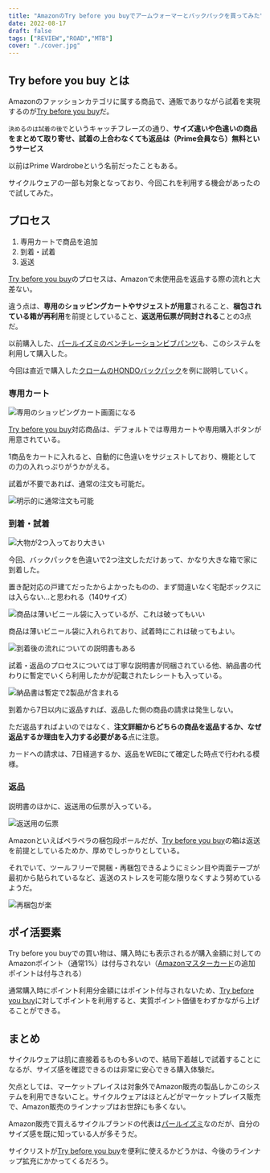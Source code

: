 ```yaml
---
title: "AmazonのTry before you buyでアームウォーマーとバックパックを買ってみた"
date: 2022-08-17
draft: false
tags: ["REVIEW","ROAD","MTB"]
cover: "./cover.jpg"
---
```


## Try before you buy とは

Amazonのファッションカテゴリに属する商品で、通販でありながら試着を実現するのが[Try before you buy](https://amzn.to/3PuNcOZ)だ。

`決めるのは試着の後で`というキャッチフレーズの通り、**サイズ違いや色違いの商品をまとめて取り寄せ、試着の上合わなくても返品は（Prime会員なら）無料というサービス**

以前はPrime Wardrobeという名前だったこともある。

サイクルウェアの一部も対象となっており、今回これを利用する機会があったので試してみた。

## プロセス

1. 専用カートで商品を追加
2. 到着・試着
3. 返送

[Try before you buy](https://amzn.to/3PuNcOZ)のプロセスは、Amazonで未使用品を返品する際の流れと大差ない。

違う点は、**専用のショッピングカートやサジェストが用意**されること、**梱包されている箱が再利用**を前提としていること、**返送用伝票が同封される**ことの3点だ。

以前購入した、[パールイズミのベンチレーションビブパンツ](https://amzn.to/3wamvZb)も、このシステムを利用して購入した。

<LinkBox url="https://blog.gensobunya.net/post/2022/08/perl_indoor_bib/" />

今回は直近で購入した[クロームのHONDOバックパック](https://amzn.to/3Qyc3Ta)を例に説明していく。

### 専用カート

![専用のショッピングカート画面になる](./cart.png)

[Try before you buy](https://amzn.to/3PuNcOZ)対応商品は、デフォルトでは専用カートや専用購入ボタンが用意されている。

1商品をカートに入れると、自動的に色違いをサジェストしており、機能としての力の入れっぷりがうかがえる。

試着が不要であれば、通常の注文も可能だ。

![明示的に通常注文も可能](./choice.png)

### 到着・試着

![大物が2つ入っており大きい](./big_box.jpg)

今回、バックパックを色違いで2つ注文しただけあって、かなり大きな箱で家に到着した。

置き配対応の戸建てだったからよかったものの、まず間違いなく宅配ボックスには入らない…と思われる（140サイズ）

![商品は薄いビニール袋に入っているが、これは破ってもいい](./backpack_2.jpg)

商品は薄いビニール袋に入れられており、試着時にこれは破ってもよい。

![到着後の流れについての説明書もある](./instruction_1.jpg)

試着・返品のプロセスについては丁寧な説明書が同梱されている他、納品書の代わりに暫定でいくら利用したかが記載されたレシートも入っている。

![納品書は暫定で2製品が含まれる](./instruction_2.jpg)

到着から7日以内に返品すれば、返品した側の商品の請求は発生しない。

ただ返品すればよいのではなく、**注文詳細からどちらの商品を返品するか、なぜ返品するか理由を入力する必要がある**点に注意。

カードへの請求は、7日経過するか、返品をWEBにて確定した時点で行われる模様。

### 返品

説明書のほかに、返送用の伝票が入っている。

![返送用の伝票](./bill.jpg)

Amazonといえばペラペラの梱包段ボールだが、[Try before you buy](https://amzn.to/3PuNcOZ)の箱は返送を前提としているためか、厚めでしっかりとしている。

それでいて、ツールフリーで開梱・再梱包できるようにミシン目や両面テープが最初から貼られているなど、返送のストレスを可能な限りなくすよう努めているようだ。

![再梱包が楽](./seal.jpg)

## ポイ活要素

Try before you buyでの買い物は、購入時にも表示されるが購入金額に対してのAmazonポイント（通常1%）は付与されない（[Amazonマスターカード](https://amzn.to/3A2eEOh)の追加ポイントは付与される）

通常購入時にポイント利用分金額にはポイント付与されないため、[Try before you buy](https://amzn.to/3PuNcOZ)に対してポイントを利用すると、実質ポイント価値をわずかながら上げることができる。

## まとめ

サイクルウェアは肌に直接着るものも多いので、結局下着越しで試着することになるが、サイズ感を確認できるのは非常に安心できる購入体験だ。

欠点としては、マーケットプレイスは対象外でAmazon販売の製品しかこのシステムを利用できないこと。サイクルウェアはほとんどがマーケットプレイス販売で、Amazon販売のラインナップはお世辞にも多くない。

Amazon販売で買えるサイクルブランドの代表は[パールイズミ](https://amzn.to/3ArsafK)なのだが、自分のサイズ感を既に知っている人が多そうだ。

サイクリストが[Try before you buy](https://amzn.to/3PuNcOZ)を便利に使えるかどうかは、今後のラインナップ拡充にかかってくるだろう。
